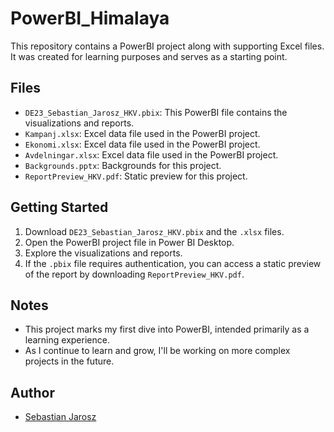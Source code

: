 # PowerBI_Himalaya

This repository contains a PowerBI project along with supporting Excel files. It was created for learning purposes and serves as a starting point.

## Files

- `DE23_Sebastian_Jarosz_HKV.pbix`: This PowerBI file contains the visualizations and reports.
- `Kampanj.xlsx`: Excel data file used in the PowerBI project.
- `Ekonomi.xlsx`: Excel data file used in the PowerBI project.
- `Avdelningar.xlsx`: Excel data file used in the PowerBI project.
- `Backgrounds.pptx`: Backgrounds for this project.
- `ReportPreview_HKV.pdf`: Static preview for this project.

## Getting Started

1. Download `DE23_Sebastian_Jarosz_HKV.pbix` and the `.xlsx` files.
2. Open the PowerBI project file in Power BI Desktop.
3. Explore the visualizations and reports.
4. If the `.pbix` file requires authentication, you can access a static preview of the report by downloading `ReportPreview_HKV.pdf`.

## Notes

- This project marks my first dive into PowerBI, intended primarily as a learning experience.
- As I continue to learn and grow, I'll be working on more complex projects in the future.

## Author

- [Sebastian Jarosz](sebastian.jarosz96@gmail.com)
